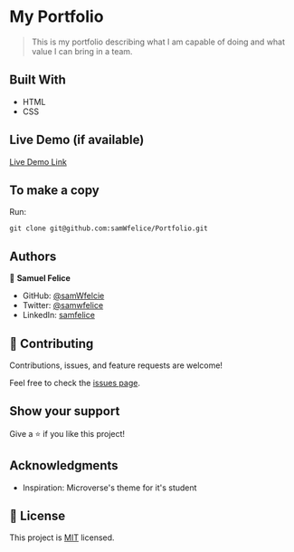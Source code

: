 # My Portfolio

> This is my portfolio describing what I am capable of doing and what value I can bring in a team.


## Built With

- HTML
- CSS

## Live Demo (if available)

[Live Demo Link](https://samwfelice.github.io/Portfolio/)

## To make a copy

Run:
```
git clone git@github.com:samWfelice/Portfolio.git
```

## Authors

👤 **Samuel Felice**

- GitHub: [@samWfelcie](https://github.com/samWfelice)
- Twitter: [@samwfelice](https://twitter.com/samwfelice)
- LinkedIn: [samfelice](https://www.linkedin.com/in/samfelice)


## 🤝 Contributing

Contributions, issues, and feature requests are welcome!

Feel free to check the [issues page](../../issues/).

## Show your support

Give a ⭐️ if you like this project!

## Acknowledgments

- Inspiration: Microverse's theme for it's student 

## 📝 License

This project is [MIT](./MIT.md) licensed.
